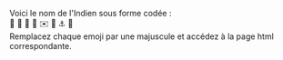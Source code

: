 
Voici le nom de l'Indien sous forme codée :  
🦘 🥑 🦋 🦊 ✉️ 🥝 ⚓ 🌹  
Remplacez chaque emoji par une majuscule et accédez à la page html correspondante.
